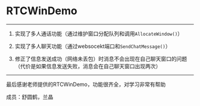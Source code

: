 # RTCWinDemo
---

1.  实现了多人通话功能（通过维护窗口分配队列和调用`AllocateWindow()`）

2.  实现了多人聊天功能（通过websocekt端口和`SendChatMessage()`）

3.  修正了信息发送成功（网络未丢包）时消息不会出现在自己聊天窗口的问题（代价是如果信息发送失败，消息会在自己聊天窗口出现两次）

---
最后感谢老师提供的RTCWinDemo，功能很齐全，对学习非常有帮助

成员：舒圆鹤，兰晶
